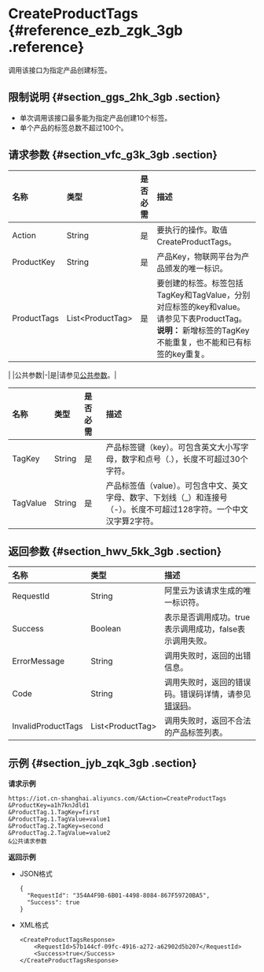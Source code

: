 # CreateProductTags {#reference_ezb_zgk_3gb .reference}

调用该接口为指定产品创建标签。

## 限制说明 {#section_ggs_2hk_3gb .section}

-   单次调用该接口最多能为指定产品创建10个标签。
-   单个产品的标签总数不超过100个。

## 请求参数 {#section_vfc_g3k_3gb .section}

|名称|类型|是否必需|描述|
|:-|:-|:---|:-|
|Action|String|是|要执行的操作。取值CreateProductTags。|
|ProductKey|String|是|产品Key，物联网平台为产品颁发的唯一标识。|
|ProductTags|List<ProductTag\>|是|要创建的标签。标签包括TagKey和TagValue，分别对应标签的key和value。请参见下表ProductTag。 **说明：** 新增标签的TagKey不能重复，也不能和已有标签的key重复。

 |
|公共参数|-|是|请参见[公共参数](intl.zh-CN/云端开发指南/云端API参考/公共参数.md#)。|

|名称|类型|是否必需|描述|
|:-|:-|:---|:-|
|TagKey|String|是|产品标签键（key）。可包含英文大小写字母，数字和点号（.），长度不可超过30个字符。|
|TagValue|String|是|产品标签值（value）。可包含中文、英文字母、数字、下划线（\_）和连接号（-）。长度不可超过128字符。一个中文汉字算2字符。|

## 返回参数 {#section_hwv_5kk_3gb .section}

|名称|类型|描述|
|:-|:-|:-|
|RequestId|String|阿里云为该请求生成的唯一标识符。|
|Success|Boolean|表示是否调用成功。true表示调用成功，false表示调用失败。|
|ErrorMessage|String|调用失败时，返回的出错信息。|
|Code|String|调用失败时，返回的错误码。错误码详情，请参见[错误码](intl.zh-CN/云端开发指南/云端API参考/错误码.md#)。|
|InvalidProductTags|List<ProductTag\>|调用失败时，返回不合法的产品标签列表。|

## 示例 {#section_jyb_zqk_3gb .section}

**请求示例**

```
https://iot.cn-shanghai.aliyuncs.com/&Action=CreateProductTags
&ProductKey=a1h7knJdld1
&ProductTag.1.TagKey=first
&ProductTag.1.TagValue=value1
&ProductTag.2.TagKey=second
&ProductTag.2.TagValue=value2
&公共请求参数
```

**返回示例**

-   JSON格式

    ```
    {
      "RequestId": "354A4F9B-6B01-4498-8084-867F59720BA5",
      "Success": true
    }
    ```

-   XML格式

    ```
    <CreateProductTagsResponse>
        <RequestId>57b144cf-09fc-4916-a272-a62902d5b207</RequestId>
        <Success>true</Success>
    </CreateProductTagsResponse>
    ```


